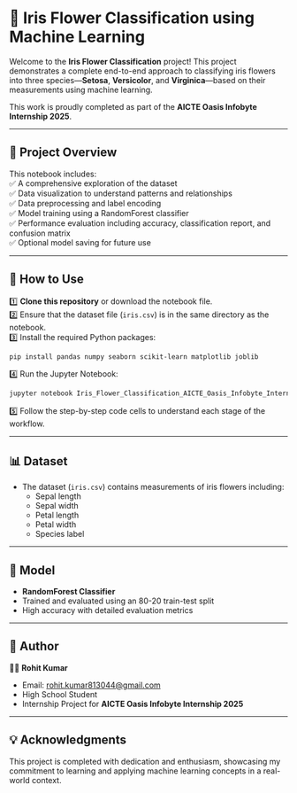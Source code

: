 # 🌸 Iris Flower Classification using Machine Learning

Welcome to the **Iris Flower Classification** project! This project demonstrates a complete end-to-end approach to classifying iris flowers into three species—**Setosa**, **Versicolor**, and **Virginica**—based on their measurements using machine learning.

This work is proudly completed as part of the **AICTE Oasis Infobyte Internship 2025**.

---

## 📂 Project Overview

This notebook includes:  
✅ A comprehensive exploration of the dataset  
✅ Data visualization to understand patterns and relationships  
✅ Data preprocessing and label encoding  
✅ Model training using a RandomForest classifier  
✅ Performance evaluation including accuracy, classification report, and confusion matrix  
✅ Optional model saving for future use

---

## 🔧 How to Use

1️⃣ **Clone this repository** or download the notebook file.  
2️⃣ Ensure that the dataset file (`iris.csv`) is in the same directory as the notebook.  
3️⃣ Install the required Python packages:  
```bash
pip install pandas numpy seaborn scikit-learn matplotlib joblib
```  
4️⃣ Run the Jupyter Notebook:  
```bash
jupyter notebook Iris_Flower_Classification_AICTE_Oasis_Infobyte_Internship_2025.ipynb
```  
5️⃣ Follow the step-by-step code cells to understand each stage of the workflow.

---

## 📊 Dataset

- The dataset (`iris.csv`) contains measurements of iris flowers including:  
  - Sepal length  
  - Sepal width  
  - Petal length  
  - Petal width  
  - Species label

---

## 🤖 Model

- **RandomForest Classifier**  
- Trained and evaluated using an 80-20 train-test split  
- High accuracy with detailed evaluation metrics

---

## 📌 Author

👨‍🎓 **Rohit Kumar**  
- Email: [rohit.kumar813044@gmail.com](mailto:rohit.kumar813044@gmail.com)  
- High School Student  
- Internship Project for **AICTE Oasis Infobyte Internship 2025**

---

## 💡 Acknowledgments

This project is completed with dedication and enthusiasm, showcasing my commitment to learning and applying machine learning concepts in a real-world context.
